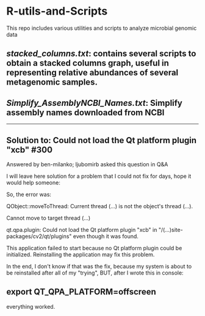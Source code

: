 # R-utils-and-Scripts
This repo includes various utilities and scripts to analyze microbial genomic data

*stacked_columns.txt*: contains several scripts to obtain a stacked columns graph, useful in representing relative abundances of several metagenomic samples. 
-------------------------------------------------------------------------------------------------------------------------------------------------------------
*Simplify_AssemblyNCBI_Names.txt*: Simplify assembly names downloaded from NCBI
-------------------------------------------------------------------------------
-------------------------------------------------------------
Solution to: Could not load the Qt platform plugin "xcb" #300
-------------------------------------------------------------
 Answered by ben-milanko; ljubomirb asked this question in Q&A

I will leave here solution for a problem that I could not fix for days, hope it would help someone:

So, the error was:

QObject::moveToThread: Current thread (...) is not the object's thread (...).

Cannot move to target thread (...)

qt.qpa.plugin: Could not load the Qt platform plugin "xcb" in "/(...)site-packages/cv2/qt/plugins" even though it was found.

This application failed to start because no Qt platform plugin could be initialized. Reinstalling the application may fix this problem.

In the end, I don't know if that was the fix, because my system is about to be reinstalled after all of my "trying", BUT, after I wrote this in console:

export QT_QPA_PLATFORM=offscreen 
--------------------------------
everything worked.


